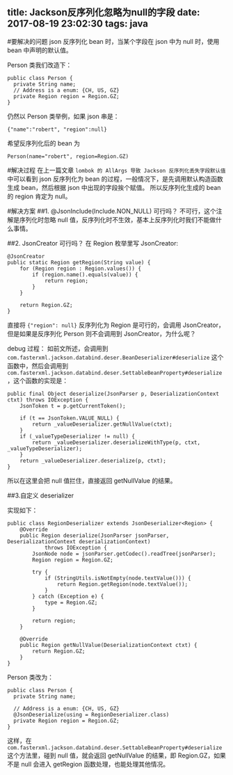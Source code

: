title: Jackson反序列化忽略为null的字段
date: 2017-08-19 23:02:30
tags: java
---
#要解决的问题
json 反序列化 bean 时，当某个字段在 json 中为 null 时，使用 bean 中声明的默认值。

Person 类我们改造下：
```
public class Person {
  private String name;
  // Address is a enum: {CH, US, GZ}
  private Region region = Region.GZ;
}
```
仍然以 Person 类举例，如果 json 串是：
```
{"name":"robert", "region":null}
```
希望反序列化后的 bean 为 
```
Person(name="robert", region=Region.GZ)
```

#解决过程
在上一篇文章 `lombok 的 AllArgs 导致 Jackson 反序列化丢失字段默认值` 中可以看到 json 反序列化为 bean 的过程，一般情况下，是先调用默认构造函数生成 bean，然后根据 json 中出现的字段挨个赋值。
所以反序列化生成的 bean 的 region 肯定为 null。

#解决方案
##1. @JsonInclude(Include.NON_NULL) 可行吗？
不可行，这个注解是序列化时忽略 null 值，反序列化时不生效，基本上反序列化时我们不能做什么事情。

##2. JsonCreator 可行吗？
在 Region 枚举里写 JsonCreator:
```
@JsonCreator
public static Region getRegion(String value) {
    for (Region region : Region.values()) {
        if (region.name().equals(value)) {
            return region;
        }
    }

    return Region.GZ;
}
```

直接将 `{"region": null}` 反序列化为 Region 是可行的，会调用 JsonCreator，但是如果是反序列化 Person 则不会调用到 JsonCreator，为什么呢？

debug 过程：
如前文所述，会调用到 `com.fasterxml.jackson.databind.deser.BeanDeserializer#deserialize` 这个函数中，然后会调用到
`com.fasterxml.jackson.databind.deser.SettableBeanProperty#deserialize`，这个函数的实现是：
```
public final Object deserialize(JsonParser p, DeserializationContext ctxt) throws IOException {
    JsonToken t = p.getCurrentToken();

    if (t == JsonToken.VALUE_NULL) {
        return _valueDeserializer.getNullValue(ctxt);
    }
    if (_valueTypeDeserializer != null) {
        return _valueDeserializer.deserializeWithType(p, ctxt, _valueTypeDeserializer);
    }
    return _valueDeserializer.deserialize(p, ctxt);
}
```

所以在这里会把 null 值拦住，直接返回 getNullValue 的结果。

##3.自定义 deserializer

实现如下：
```
public class RegionDeserializer extends JsonDeserializer<Region> {
    @Override
    public Region deserialize(JsonParser jsonParser, DeserializationContext deserializationContext)
            throws IOException {
        JsonNode node = jsonParser.getCodec().readTree(jsonParser);
        Region region = Region.GZ;

        try {
            if (StringUtils.isNotEmpty(node.textValue())) {
                return Region.getRegion(node.textValue());
            }
        } catch (Exception e) {
            type = Region.GZ;
        }

        return region;
    }

    @Override
    public Region getNullValue(DeserializationContext ctxt) {
        return Region.GZ;
    }
}
```

Person 类改为：
```
public class Person {
  private String name;
  
  // Address is a enum: {CH, US, GZ}
  @JsonDeserialize(using = RegionDeserializer.class)
  private Region region = Region.GZ;
}
```

这样，在`com.fasterxml.jackson.databind.deser.SettableBeanProperty#deserialize`这个方法里，碰到 null 值，就会返回 getNullValue 的结果，即 Region.GZ，如果不是 null 会进入 getRegion 函数处理，也能处理其他情况。

